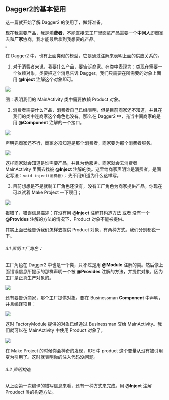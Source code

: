 ## Dagger2的基本使用

这一篇就开始了解 Dagger2 的使用了，做好准备。

现在我需要产品，我是**消费者**，不能直接去工厂里面拿产品需要一个**中间人**即商家去和**厂家**协商，我才能最后拿到我想要的产品。

<img src="/Users/austen/Desktop/interview/Android平台相关/Dagger2/Screenshot/3.png" style="zoom:33%;" />

在 Dagger2 中，也有上面类似的模型，它是通过注解来表明上面的供应关系的。

1. 对于消费者来说，我要什么产品，要告诉商家。在类中表现为：类现在需要一个依赖对象，类要把这个消息告诉 Dagger。我们只需要在所需要的对象上面用 **@Inject** 注解这个对象即可。

![](/Users/austen/Desktop/interview/Android平台相关/Dagger2/Screenshot/4.png)

图：表明我们的 MainActivity 类中需要依赖 Product 对象。

2. 消费者需要什么产品，消费者自己已经表明，但是目前商家还不知道，并且在我们的类中连商家这个角色也没有。那么在 Dagger2 中，充当中间商家的是用 **@Component** 注解的一个接口。

![](/Users/austen/Desktop/interview/Android平台相关/Dagger2/Screenshot/5.png)

声明完商家还不行，商家必须知道是那个消费者，商家要为那个消费者服务。

![](/Users/austen/Desktop/interview/Android平台相关/Dagger2/Screenshot/6.png)

这样商家就会知道是谁需要产品，并且为他服务。商家就会去消费者 MainActivity 里面去找被 **@Inject** 注解的类。这里给商家声明谁是消费者，是固定写法：`void inject(消费者)；` 先不用知道为什么这样写。

3. 目前想想是不是就剩工厂角色还没有，没有工厂角色为商家提供产品。你现在可以试着 Make Project 一下项目；

![](/Users/austen/Desktop/interview/Android平台相关/Dagger2/Screenshot/7.png)

报错了，错误信息描述：在没有用 **@Inject** 注解其构造方法 或者 没有一个 **@Provides** 注解的方法的情况下，Product 对象不能被提供。

其实上面已经告诉我们怎样去提供 Product 对象，有两种方式。我们分别都说一下。

###### 3.1 声明工厂角色：

工厂角色在 Dagger2 中也是一个类，只不过是用 **@Module** 注解的类。然后像上面错误信息所提示的那样声明一个被 **@Provides** 注解的方法，并提供对象，因为工厂是正真生产对象的。

![](/Users/austen/Desktop/interview/Android平台相关/Dagger2/Screenshot/8.png)

还有要告诉商家，那个工厂提供对象。要在 Businessman **Component** 中声明，并且编译项目：

![](/Users/austen/Desktop/interview/Android平台相关/Dagger2/Screenshot/9.png)

这时 FactoryModule 提供的对象已经通过 Businessman 交给 MainActivity。我们就可以在 MainActivity 中使用 Product 对象了。

![](/Users/austen/Desktop/interview/Android平台相关/Dagger2/Screenshot/10.gif)

在 Make Project 的时候你会神奇的发现，IDE 中 product 这个变量从没有被引用变为引用了。这时就表明你的注入代码没问题。

###### 3.2 声明构造

从上面第一次编译的错写信息来看，还有一种方式来完成。用 **@Inject** 注解 Proudect 类的构造方法。